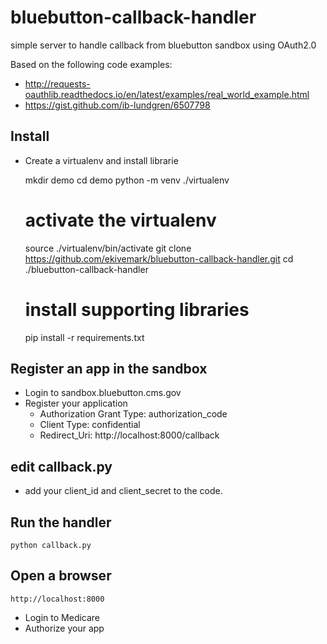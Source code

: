 # bluebutton-callback-handler
simple server to handle callback from bluebutton sandbox using OAuth2.0

Based on the following code examples:

- http://requests-oauthlib.readthedocs.io/en/latest/examples/real_world_example.html
- https://gist.github.com/ib-lundgren/6507798

## Install

- Create a virtualenv and install librarie


    mkdir demo
    cd demo
    python -m venv ./virtualenv
    # activate the virtualenv
    source ./virtualenv/bin/activate
    git clone https://github.com/ekivemark/bluebutton-callback-handler.git
    cd ./bluebutton-callback-handler
    # install supporting libraries
    pip install -r requirements.txt
    
## Register an app in the sandbox

- Login to sandbox.bluebutton.cms.gov
- Register your application
  - Authorization Grant Type: authorization_code
  - Client Type: confidential
  - Redirect_Uri: http://localhost:8000/callback

## edit callback.py

- add your client_id and client_secret to the code.

## Run the handler

    python callback.py

## Open a browser

    http://localhost:8000

- Login to Medicare
- Authorize your app
